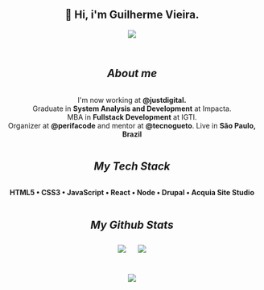 <div style="display: flex; align-items: center; justify-content: center; flex-direction: column; text-align: center;">
  <h2>
    🌠 Hi, i'm Guilherme Vieira.
  </h2>

  <a href="https://twitter.com/gitlherme">
    <img src="https://img.shields.io/twitter/follow/gitlherme">
  </a>

  ---
  ## *About me*
  <p>
    I'm now working at <strong>@justdigital.</strong> <br>
    Graduate in <strong>System Analysis and Development</strong> at Impacta. <br>
    MBA in <strong>Fullstack Development</strong> at IGTI. <br>
    Organizer at <strong>@perifacode</strong> and mentor at <strong>@tecnogueto</strong>.
    Live in <strong> São Paulo, Brazil </strong>
  </p>

  ## *My Tech Stack*
  <strong> HTML5 • CSS3 • JavaScript • React • Node • Drupal • Acquia Site Studio </strong>

  ## *My Github Stats*


  <div>
    <img style="padding: 10px" src="https://github-readme-stats.vercel.app/api?username=gitlherme&show_icons=true&theme=tokyonight"/>
    <img style="padding: 10px" src="https://github-readme-stats.vercel.app/api/top-langs/?username=gitlherme&layout=compact&theme=tokyonight"/>
  </div>


  --------------------------------
  
  <div style="width: 100%; display: flex; justify-content: center; align-items: center">
    <img src="https://media.giphy.com/media/J9lGBaHFbjZm0/source.gif">
  </div>
</div>